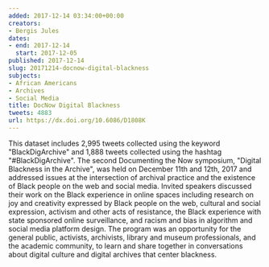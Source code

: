 ```yaml
---
added: 2017-12-14 03:34:00+00:00
creators:
- Bergis Jules
dates:
- end: 2017-12-14
  start: 2017-12-05
published: 2017-12-14
slug: 20171214-docnow-digital-blackness
subjects:
- African Americans
- Archives
- Social Media
title: DocNow Digital Blackness
tweets: 4883
url: https://dx.doi.org/10.6086/D1808K
---
```


This dataset includes 2,995 tweets collected using the keyword "BlackDigArchive" and 1,888 tweets collected using the hashtag "#BlackDigArchive". The second Documenting the Now symposium, "Digital Blackness in the Archive", was held on December 11th and 12th, 2017 and addressed issues at the intersection of archival practice and the existence of Black people on the web and social media. Invited speakers discussed their work on the Black experience in online spaces including research on joy and creativity expressed by Black people on the web, cultural and social expression, activism and other acts of resistance, the Black experience with state sponsored online surveillance, and racism and bias in algorithm and social media platform design. The program was an opportunity for the general public, activists, archivists, library and museum professionals, and the academic community, to learn and share together in conversations about digital culture and digital archives that center blackness.
